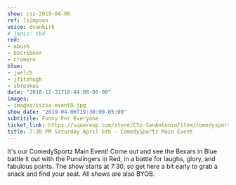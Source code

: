 ```yaml
---
show: csz-2019-04-06
ref: lsimpson
voice: dvankirk
# janis: tbd
red:
- abush
- bscribner
- cromero
blue:
- jwelch
- jfitzhugh
- sbrookes
date: "2018-12-31T16:44:08-06:00"
images:
- images/cszsa-event8.jpg
show_date: "2019-04-06T19:30:00-05:00"
subtitile: Funny For Everyone
ticket_link: https://squareup.com/store/CSz-SanAntonio/item/comedysportz-saturday-night-28
title: 7:30 PM Saturday April 6th - ComedySportz Main Event
---
```


It's our ComedySportz Main Event! Come out and see the Bexars in Blue battle it out with the Punslingers in Red, in a battle for laughs, glory, and fabulous points. The show starts at 7:30, so get here a bit early to grab a snack and find your seat. All shows are also BYOB.
